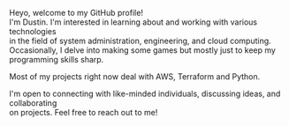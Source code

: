 Heyo, welcome to my GitHub profile!  
I'm Dustin. I'm interested in learning about and working with various technologies  
in the field of system administration, engineering, and cloud computing.   
Occasionally, I delve into making some games but mostly just to keep my programming skills sharp.

Most of my projects right now deal with AWS, Terraform and Python.

I'm open to connecting with like-minded individuals, discussing ideas, and collaborating  
on projects. Feel free to reach out to me!

<!---
Dclark2434/Dclark2434 is a ✨ special ✨ repository because its `README.md` (this file) appears on your GitHub profile.
You can click the Preview link to take a look at your changes.
--->
